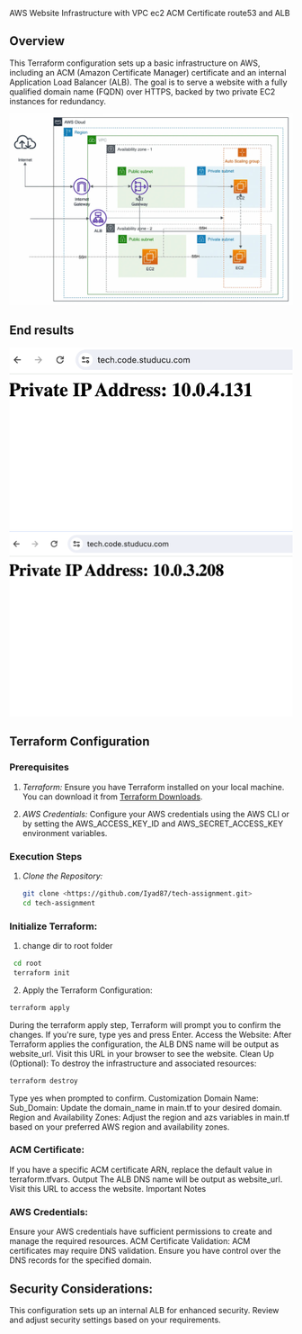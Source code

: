 AWS Website Infrastructure with VPC ec2 ACM Certificate route53 and ALB

## Overview

This Terraform configuration sets up a basic infrastructure on AWS, including an ACM (Amazon Certificate Manager) certificate and an internal Application Load Balancer (ALB). The goal is to serve a website with a fully qualified domain name (FQDN) over HTTPS, backed by two private EC2 instances for redundancy.

![alt text](screenshot/arch.webp)

## End results

![alt text](screenshot/screenshot01.png)
![alt text](screenshot/screenshot02.png)

## Terraform Configuration

### Prerequisites

1. *Terraform:*
   Ensure you have Terraform installed on your local machine. You can download it from [Terraform Downloads](https://www.terraform.io/downloads.html).

2. *AWS Credentials:*
   Configure your AWS credentials using the AWS CLI or by setting the AWS_ACCESS_KEY_ID and AWS_SECRET_ACCESS_KEY environment variables.

### Execution Steps

1. *Clone the Repository:*
   ```bash
   git clone <https://github.com/Iyad87/tech-assignment.git>
   cd tech-assignment
### Initialize Terraform:
1. change dir to root folder
```bash
 cd root
 terraform init
```
2. Apply the Terraform Configuration:

```bash
terraform apply
```

During the terraform apply step, Terraform will prompt you to confirm the changes. If you're sure, type yes and press Enter.
Access the Website:
After Terraform applies the configuration, the ALB DNS name will be output as website_url. Visit this URL in your browser to see the website.
Clean Up (Optional):
To destroy the infrastructure and associated resources:
```bash
terraform destroy
```

Type yes when prompted to confirm.
Customization
Domain Name:
Sub_Domain:
Update the domain_name in main.tf to your desired domain.
Region and Availability Zones:
Adjust the region and azs variables in main.tf based on your preferred AWS region and availability zones.
### ACM Certificate:
If you have a specific ACM certificate ARN, replace the default value in terraform.tfvars.
Output
The ALB DNS name will be output as website_url. Visit this URL to access the website.
Important Notes

### AWS Credentials:
Ensure your AWS credentials have sufficient permissions to create and manage the required resources.
ACM Certificate Validation:
ACM certificates may require DNS validation.
 Ensure you have control over the DNS records for the specified domain.
## Security Considerations:
This configuration sets up an internal ALB for enhanced security.
 Review and adjust security settings based on your requirements.
